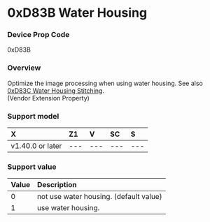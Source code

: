 # 0xD83B Water Housing

### Device Prop Code

0xD83B

### Overview

Optimize the image processing when using water housing. See also [0xD83C Water Housing Stitching](water_housing_stitching.md).  
(Vendor Extension Property)

### Support model

| X | Z1 | V | SC | S |
|:--|:--|:--|:--|:--|
| v1.40.0 or later | --- | --- | --- | --- |

### Support value

| Value | Description |
|:--|:--|
| 0 | not use water housing. (default value) |
| 1 | use water housing. |
